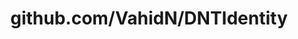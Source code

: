 ---
layout: post
title: github.com/VahidN/DNTIdentity
categories: link
tags: [انگلیسی, برنامه‌نویسی]
---